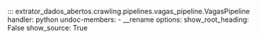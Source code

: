 ::: extrator_dados_abertos.crawling.pipelines.vagas_pipeline.VagasPipeline
    handler: python
    undoc-members:
        - __rename
    options:
        show_root_heading: False
        show_source: True